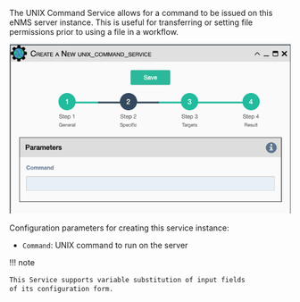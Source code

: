The UNIX Command Service allows for a command to be issued on this eNMS
server instance. This is useful for transferring or setting file
permissions prior to using a file in a workflow.

![UNIX Command Service](../../_static/automation/builtin_service_types/unix_command.png)

Configuration parameters for creating this service instance: 

- `Command`: UNIX command to run on the server

!!! note

    This Service supports variable substitution of input fields 
    of its configuration form.
